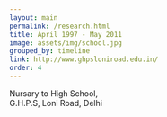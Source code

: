 ```yaml
---
layout: main
permalink: /research.html
title: April 1997 - May 2011
image: assets/img/school.jpg
grouped_by: timeline
link: http://www.ghpsloniroad.edu.in/
order: 4
---
```


Nursary to High School,<br>
 G.H.P.S, Loni Road, Delhi